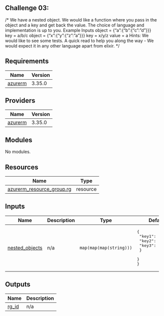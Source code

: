 <!-- BEGIN_TF_DOCS -->
## Challenge 03:

/*
We have a nested object. We would like a function where you pass in the object and a key and
get back the value.
The choice of language and implementation is up to you.
Example Inputs
object = {“a”:{“b”:{“c”:”d”}}}
key = a/b/c
object = {“x”:{“y”:{“z”:”a”}}}
key = x/y/z
value = a
Hints:
We would like to see some tests.
A quick read to help you along the way - We would expect it in any other language apart from
elixir.
*/


## Requirements

| Name | Version |
|------|---------|
| <a name="requirement_azurerm"></a> [azurerm](#requirement\_azurerm) | 3.35.0 |

## Providers

| Name | Version |
|------|---------|
| <a name="provider_azurerm"></a> [azurerm](#provider\_azurerm) | 3.35.0 |

## Modules

No modules.

## Resources

| Name | Type |
|------|------|
| [azurerm_resource_group.rg](https://registry.terraform.io/providers/hashicorp/azurerm/3.35.0/docs/resources/resource_group) | resource |

## Inputs

| Name | Description | Type | Default | Required |
|------|-------------|------|---------|:--------:|
| <a name="input_nested_objects"></a> [nested\_objects](#input\_nested\_objects) | n/a | `map(map(map(string)))` | <pre>{<br>  "key1": {<br>    "key2": {<br>      "key3": "Satish"<br>    }<br>  }<br>}</pre> | no |

## Outputs

| Name | Description |
|------|-------------|
| <a name="output_rg_id"></a> [rg\_id](#output\_rg\_id) | n/a |
<!-- END_TF_DOCS -->